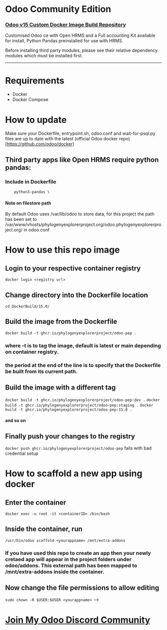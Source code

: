 # Odoo Community Edition


### [Odoo v15 Custom Docker Image Build Repository](https://github.com/<insert-pep-container-registry-url>)

Customised Odoo ce with Open HRMS and a Full accounting Kit available for install, Python Pandas preinstalled for use with HRMS.

Before installing third party modules, please see their relative dependency modules which must be installed first.

---

# Requirements
- Docker
- Docker Compose



# How to update

Make sure your Dockerfile, entrypoint.sh, odoo.conf and wait-for-psql.py files are up to date with the latest (official Odoo docker repo)[https://github.com/odoo/docker]

## Third party apps like Open HRMS require python pandas:

### Include in Dockerfile

```
    python3-pandas \
```

#### Note on filestore path
By default Odoo uses /var/lib/odoo to store data, for this project the path has been set to /var/www/vhosts/phylogenyexplorerproject.org/odoo.phylogenyexplorerproject.org/ in odoo.conf

# How to use this repo image

## Login to your respective container registry

`docker login <registry url>`

## Change directory into the Dockerfile location

`cd DockerBuild/15.0/`

## Build the image from the Dockerfile

`docker build -t ghcr.io/phylogenyexplorerproject/odoo-pep .`

### where -t is to tag the image, default is latest or main depending on container registry.

### the period at the end of the line is to specify that the Dockerfile be built from its current path.

## Build the image with a different tag

`docker build -t ghcr.io/phylogenyexplorerproject/odoo-pep:dev .`
`docker build -t ghcr.io/phylogenyexplorerproject/odoo-pep:staging .`
`docker build -t ghcr.io/phylogenyexplorerproject/odoo-pep:15.0 .`

#### and so on

## Finally push your changes to the registry

`docker push ghcr.io/phylogenyexplorerproject/odoo-pep`
fails with bad credential setup

# How to scaffold a new app using docker

## Enter the container

`docker exec -u root -it <containerID> /bin/bash`

## Inside the container, run

`/usr/bin/odoo scaffold <yourappname> /mnt/extra-addons`

### If you have used this repo to create an app then your newly cretaed app will appear in the project folders under odoo/addons. This external path has been mapped to /mnt/extra-addons inside the container.

## Now change the file permissions to allow editing

`sudo chown -R $USER:$USER <yourappname>` -->

# [Join My Odoo Discord Community](https://discord.gg/46kKJ5VeHt)